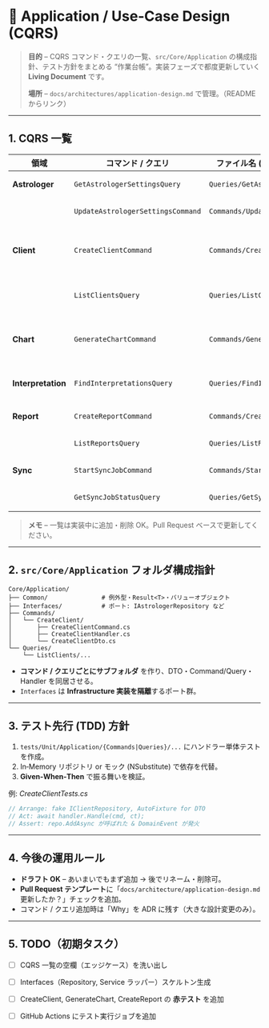 # 📑 Application / Use‑Case Design (CQRS)

> **目的** – CQRS コマンド・クエリの一覧、`src/Core/Application` の構成指針、テスト方針をまとめる “作業台帳”。実装フェーズで都度更新していく **Living Document** です。
>
> **場所** – `docs/architectures/application-design.md` で管理。（README からリンク）

---

## 1. CQRS 一覧

| 領域                 | コマンド / クエリ                        | ファイル名 (@ Commands/Queries)              | 概要                      |
| ------------------ | --------------------------------- | --------------------------------------- | ----------------------- |
| **Astrologer**     | `GetAstrologerSettingsQuery`      | `Queries/GetAstrologerSettings/...`     | 占い師設定読込                 |
|                    | `UpdateAstrologerSettingsCommand` | `Commands/UpdateAstrologerSettings/...` | 占い師設定更新                 |
| **Client**         | `CreateClientCommand`             | `Commands/CreateClient/...`             | クライアント + 出生情報登録         |
|                    | `ListClientsQuery`                | `Queries/ListClients/...`               | クライアント一覧取得              |
| **Chart**          | `GenerateChartCommand`            | `Commands/GenerateChart/...`            | SWETL 計算 & ChartData 保存 |
| **Interpretation** | `FindInterpretationsQuery`        | `Queries/FindInterpretations/...`       | 条件キー検索（全文検索）            |
| **Report**         | `CreateReportCommand`             | `Commands/CreateReport/...`             | PDF 生成 & 保存             |
|                    | `ListReportsQuery`                | `Queries/ListReports/...`               | レポート履歴取得                |
| **Sync**           | `StartSyncJobCommand`             | `Commands/StartSyncJob/...`             | PII マスク同期開始             |
|                    | `GetSyncJobStatusQuery`           | `Queries/GetSyncJobStatus/...`          | 同期進捗確認                  |

> **メモ** – 一覧は実装中に追加・削除 OK。Pull Request ベースで更新してください。

---

## 2. `src/Core/Application` フォルダ構成指針

```
Core/Application/
├── Common/               # 例外型・Result<T>・バリューオブジェクト
├── Interfaces/           # ポート: IAstrologerRepository など
├── Commands/
│   └── CreateClient/
│       ├── CreateClientCommand.cs
│       ├── CreateClientHandler.cs
│       └── CreateClientDto.cs
└── Queries/
    └── ListClients/...
```

* **コマンド / クエリごとにサブフォルダ** を作り、DTO・Command/Query・Handler を同居させる。
* `Interfaces` は **Infrastructure 実装を隔離**するポート群。

---

## 3. テスト先行 (TDD) 方針

1. `tests/Unit/Application/{Commands|Queries}/...` にハンドラー単体テストを作成。
2. In‑Memory リポジトリ or モック (NSubstitute) で依存を代替。
3. **Given‑When‑Then** で振る舞いを検証。

例: *CreateClientTests.cs*

```csharp
// Arrange: fake IClientRepository, AutoFixture for DTO
// Act: await handler.Handle(cmd, ct);
// Assert: repo.AddAsync が呼ばれた & DomainEvent が発火
```

---

## 4. 今後の運用ルール

* **ドラフト OK** – あいまいでもまず追加 → 後でリネーム・削除可。
* **Pull Request テンプレート**に「`docs/architecture/application-design.md` 更新したか？」チェックを追加。
* コマンド / クエリ追加時は「Why」を ADR に残す（大きな設計変更のみ）。

---

## 5. TODO（初期タスク）

* [ ] CQRS 一覧の空欄（エッジケース）を洗い出し
* [ ] Interfaces（Repository, Service ラッパー）スケルトン生成
* [ ] CreateClient, GenerateChart, CreateReport の **赤テスト** を追加
* [ ] GitHub Actions にテスト実行ジョブを追加


